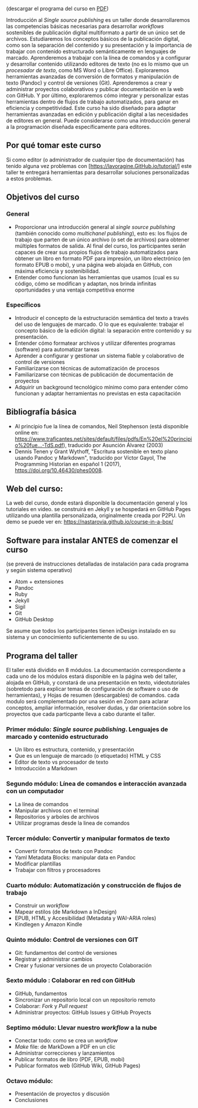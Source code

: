 (descargar el programa del curso en [PDF](https://drive.google.com/file/d/13BvWvpSgpXSc1BysDr9cMMavre0hEmaY/view?usp=sharing))


Introducción al *Single source publishing* es un taller donde desarrollaremos las competencias básicas necesarias para desarrollar _workflows_ sostenibles de publicación digital multiformato a partir de un único set de archivos. Estudiaremos los conceptos básicos de la publicación digital, como son la separación del contenido y su presentación y la importancia de trabajar con contenido estructurado semánticamente en lenguajes de marcado. Aprenderemos a trabajar con la línea de comandos y a configurar y desarrollar contenido utilizando editores de texto (no es lo mismo que un _procesador de texto_, como MS Word o Libre Office). Exploraremos herramientas avanzadas de conversión de formatos y manipulación de texto (Pandoc) y control de versiones (Git). Aprenderemos a crear y administrar proyectos colaborativos y publicar documentación en la web con GitHub. Y por último, exploraremos cómo integrar y personalizar estas herramientas dentro de flujos de trabajo automatizados, para ganar en eficiencia y competitividad. Este curso ha sido diseñado para adaptar herramientas avanzadas en edición y publicación digital a las necesidades de editores en general. Puede considerarse como una introducción general a la programación diseñada específicamente para editores.

## Por qué tomar este curso

Si como editor (o administrador de cualquier tipo de documentación) has tenido alguna vez problemas con [https://lavoragine.GitHub.io/tutorial/] este taller te entregará herramientas para desarrollar soluciones personalizadas a estos problemas.

## Objetivos del curso

### General
- Proporcionar una introducción general al _single source publishing_ (también conocido como *multichanel publishing*), esto es: los flujos de trabajo que parten de un único archivo (o set de archivos) para obtener múltiples formatos de salida. Al final del curso, los participantes serán capaces de crear sus propios flujos de trabajo automatizados para obtener un libro en formato PDF para impresión, un libro electrónico (en formato EPUB o mobi), y una página web alojada en GitHub, con máxima eficiencia y sostenibilidad.
- Entender como funcionan las herramientas que usamos (cual es su código, cómo se modifican y adaptan, nos brinda infinitas oportunidades y una ventaja competitiva enorme

### Específicos
- Introducir el concepto de la estructuración semántica del texto a través del uso de lenguajes de marcado. O lo que es equivalente: trabajar el concepto básico de la edición digital: la separación entre contenido y su presentación.
- Entender cómo formatear archivos y utilizar diferentes programas (software) para automatizar tareas
- Aprender a configurar y gestionar un sistema fiable y colaborativo de control de versiones
- Familiarizarse con técnicas de automatización de procesos
- Familiarizarse con técnicas de publicación de documentación de proyectos
- Adquirir un background tecnológico mínimo como para entender cómo funcionan y adaptar herramientas no previstas en esta capacitación

## Bibliografía básica

- Al principio fue la línea de comandos, Neil Stephenson (está disponible online en: <https://www.traficantes.net/sites/default/files/pdfs/En%20el%20principio%20fue...-TdS.pdf>), traducido por Asunción Álvarez (2003)
- Dennis Tenen y Grant Wythoff, "Escritura sostenible en texto plano usando Pandoc y Markdown", traducido por Víctor Gayol, The Programming Historian en español 1 (2017), https://doi.org/10.46430/phes0008.

## Web del curso:

La web del curso, donde estará disponible la documentación general y los tutoriales en video. se construirá en Jekyll y se hospedará en GitHub Pages utilizando una plantilla personalizada, originalmente creada por P2PU. Un demo se puede ver en:
<https://nastarovia.github.io/course-in-a-box/>

## Software para instalar ANTES de comenzar el curso

(se preverá de instrucciones detalladas de instalación para cada programa y según sistema operativo)

- Atom + extensiones
- Pandoc
- Ruby
- Jekyll
- Sigil
- Git
- GitHub Desktop

Se asume que todos los participantes tienen inDesign instalado en su sistema y un conocimiento suficientemente de su uso.


## Programa del taller

El taller está dividido en 8 módulos. La documentación correspondiente a cada uno de los módulos estará disponible en la página web del taller, alojada en GitHub, y constará de una presentación en texto, videotutoriales (sobretodo para explicar temas de configuración de software o uso de herramientas), y Hojas de resumen (descargables) de comandos. cada modulo será complementado por una sesión en Zoom para aclarar conceptos, ampliar información, resolver dudas, y dar orientación sobre los proyectos que cada particpante lleva a cabo durante el taller.

### Primer módulo:   _Single source publishing_. Lenguajes de marcado y contenido estructurado

- Un libro es estructura, contenido, y presentación
- Que es un lenguaje de marcado (o etiquetado)
HTML y CSS
- Editor de texto vs procesador de texto
- Introducción a Markdown

### Segundo módulo: Línea de comandos e interacción avanzada con un computador

- La línea de comandos
- Manipular archivos con el terminal
- Repositorios y arboles de archivos
- Utilizar programas desde la linea de comandos

### Tercer módulo: Convertir y manipular formatos de texto

- Convertir formatos de texto con Pandoc
- Yaml  Metadata Blocks: manipular data en Pandoc
- Modificar plantillas
- Trabajar con filtros y procesadores

### Cuarto módulo: Automatización y construcción de flujos de trabajo


- Construir un _workflow_
- Mapear estilos (de Markdown a InDesign)
- EPUB, HTML y Accesibilidad (Metadata y WAI-ARIA roles)
- Kindlegen y Amazon Kindle

### Quinto módulo: Control de versiones con GIT

- Git: fundamentos del control de versiones
- Registrar y administrar cambios
- Crear y fusionar versiones de un proyecto
Colaboración

### Sexto módulo : Colaborar en red con GitHub
- GitHub, fundamentos
- Sincronizar un repositorio local con un repositorio remoto
- Colaborar: *Fork* y *Pull request*
- Administrar proyectos: GitHub Issues y GitHub Proyects

### Septimo módulo: Llevar nuestro *workflow* a la nube
- Conectar todo: como se crea un _workflow_
- *Make* file: de MarkDown a PDF en un clic
- Administrar correcciones y lanzamientos
- Publicar formatos de libro (PDF, EPUB, mobi)
- Publicar formatos web (GitHub Wiki, GitHub Pages)

### Octavo módulo:
- Presentación de proyectos y discusión
- Conclusiones
